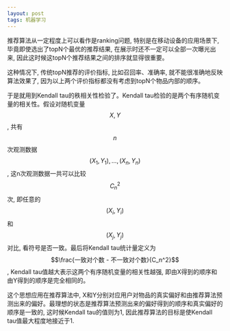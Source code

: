 ```yaml
---
layout: post
tags: 机器学习
---
```


推荐算法从一定程度上可以看作是ranking问题, 特别是在移动设备的应用场景下, 毕竟即使选出了topN个最优的推荐结果, 在展示时还不一定可以全部一次曝光出来, 因此这时候这topN个推荐结果之间的排序就显得很重要。

这种情况下, 传统topN推荐的评价指标, 比如召回率、准确率, 就不能很准确地反映算法效果了, 因为以上两个评价指标都没有考虑到topN个物品内部的顺序。

于是就用到Kendall tau的秩相关性检验了。Kendall tau检验的是两个有序随机变量的相关性。假设对随机变量$$X, Y$$, 共有$$n$$次观测数据$$(X_1, Y_1), ..., (X_n, Y_n)$$, 这n次观测数据一共可以比较$$C_n^2$$次, 即任意的$$(X_i, Y_i)$$和$$(X_j, Y_j)$$对比, 看符号是否一致。最后将Kendall tau统计量定义为$$\frac{一致对个数 - 不一致对个数}{C_n^2}$$, Kendall tau值越大表示这两个有序随机变量的相关性越强, 即由X得到的顺序和由Y得到的顺序是完全相同的。

这个思想应用在推荐算法中, X和Y分别对应用户对物品的真实偏好和由推荐算法预测出来的偏好。最理想的状态是推荐算法预测出来的偏好得到的顺序和真实偏好的顺序是一致的, 这时候Kendall tau的值则为1, 因此推荐算法的目标是使Kendall tau值最大程度地接近于1.


